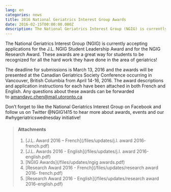 ```yaml
---
lang: en
categories: news
title: 2016 National Geriatrics Interest Group Awards
date: 2016-02-15T00:00:00.000Z
description: The National Geriatrics Interest Group (NGIG) is currently accepting applications for the J.L. NGIG Student Leadership Award and for the NGIG Research Award.
---
```



The National Geriatrics Interest Group (NGIG) is currently accepting applications for the J.L. NGIG Student Leadership Award and for the NGIG Research Award. These awards are a great way for students to be recognized for all the hard work they have done in the area of geriatrics!

The deadline for submissions is March 13, 2016 and the awards will be presented at the Canadian Geriatrics Society Conference occurring in Vancouver, British Columbia from April 14-16, 2016. The award descriptions and application instructions for each have been attached in both French and English. Any questions about these awards can be forwarded to&nbsp;[amandayc.chen@mail.utoronto.ca](mailto:amandayc.chen@mail.utoronto.ca)

Don’t forget to like the National Geriatrics Interest Group on Facebook and follow us on Twitter @NGIG1415 to hear more about awards, events and our #whygeriatricswednesday initiative!

> #### **Attachments**
>
> 1. [J.L. Award 2016 – French](/files/updates/j.l. award 2016- french.pdf)
> 2. [J.L. Awards 2016 - English](/files/updates/j.l. award 2016-english.pdf)
> 3. [NGIG Awards](/files/updates/ngig awards.pdf)
> 4. [Research Award 2016 - French](/files/updates/research award 2016- french.pdf)
> 5. [Research Award 2016 - English](/files/updates/research award 2016-english.pdf)